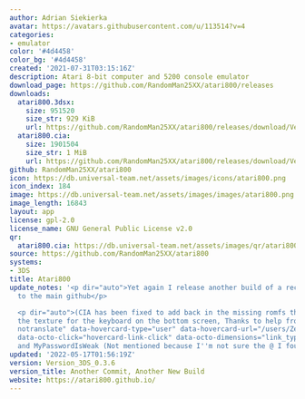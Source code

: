 ```yaml
---
author: Adrian Siekierka
avatar: https://avatars.githubusercontent.com/u/113514?v=4
categories:
- emulator
color: '#4d4458'
color_bg: '#4d4458'
created: '2021-07-31T03:15:16Z'
description: Atari 8-bit computer and 5200 console emulator
download_page: https://github.com/RandomMan25XX/atari800/releases
downloads:
  atari800.3dsx:
    size: 951520
    size_str: 929 KiB
    url: https://github.com/RandomMan25XX/atari800/releases/download/Version_3DS_0.3.6/atari800.3dsx
  atari800.cia:
    size: 1901504
    size_str: 1 MiB
    url: https://github.com/RandomMan25XX/atari800/releases/download/Version_3DS_0.3.6/atari800.cia
github: RandomMan25XX/atari800
icon: https://db.universal-team.net/assets/images/icons/atari800.png
icon_index: 184
image: https://db.universal-team.net/assets/images/images/atari800.png
image_length: 16843
layout: app
license: gpl-2.0
license_name: GNU General Public License v2.0
qr:
  atari800.cia: https://db.universal-team.net/assets/images/qr/atari800-cia.png
source: https://github.com/RandomMan25XX/atari800
systems:
- 3DS
title: Atari800
update_notes: '<p dir="auto">Yet again I release another build of a recent commit
  to the main github</p>

  <p dir="auto">(CIA has been fixed to add back in the missing romfs that contains
  the texture for the keyboard on the bottom screen, Thanks to help from <a class="user-mention
  notranslate" data-hovercard-type="user" data-hovercard-url="/users/ZeroSkill1/hovercard"
  data-octo-click="hovercard-link-click" data-octo-dimensions="link_type:self" href="https://github.com/ZeroSkill1">@ZeroSkill1</a>
  and MyPasswordIsWeak (Not mentioned because I''m not sure the @ I found is him))</p>'
updated: '2022-05-17T01:56:19Z'
version: Version_3DS_0.3.6
version_title: Another Commit, Another New Build
website: https://atari800.github.io/
---
```

